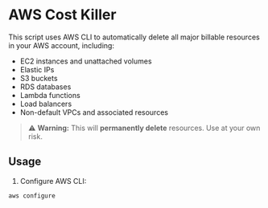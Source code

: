 # AWS Cost Killer

This script uses AWS CLI to automatically delete all major billable resources in your AWS account, including:

- EC2 instances and unattached volumes
- Elastic IPs
- S3 buckets
- RDS databases
- Lambda functions
- Load balancers
- Non-default VPCs and associated resources

> ⚠️ **Warning:** This will **permanently delete** resources. Use at your own risk.

## Usage

1. Configure AWS CLI:

```bash
aws configure
